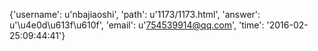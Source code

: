 {'username': u'nbajiaoshi', 'path': u'1173/1173.html', 'answer': u'\u4e0d\u613f\u610f', 'email': u'754539914@qq.com', 'time': '2016-02-25:09:44:41'}